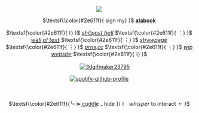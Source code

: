 
<div align="center">

![](https://komarev.com/ghpvc/?username=27-jjay&color=247a22&label=-^.^-)

</div>

<div align="center">
  
$\textsf{\color{#2e611f}{ sign my}    }$
[𝐚𝐭𝐚𝐛𝐨𝐨𝐤](https://27j.atabook.org) 


 $\textsf{\color{#2e611f}{ ꒰}    }$ [𝘴𝘩𝘪𝘵𝘱𝘰𝘴𝘵 𝘩𝘦𝘭𝘭](https://shitposthell.straw.page) $\textsf{\color{#2e611f}{ ⋮}    }$ [𝘸̲𝘢̲𝘭̲𝘭̲ ̲𝘰̲𝘧̲ ̲𝘵̲𝘦̲𝘹̲𝘵̲](https://walloftext.co/27j) $\textsf{\color{#2e611f}{ ⋮}    }$ [𝘴𝘵𝘳𝘢𝘸𝘱𝘢𝘨𝘦](https://27jay.straw.page) $\textsf{\color{#2e611f}{ ⋮}    }$ [𝘱̲𝘳̲𝘯̲𝘴̲.̲𝘤̲𝘤̲](https://pronouns.cc/@27jay) $\textsf{\color{#2e611f}{ ⋮}    }$ [𝘸𝘪𝘱 𝘸𝘦𝘣𝘴𝘪𝘵𝘦](https://27jay.nekoweb.org) $\textsf{\color{#2e611f}{ ꒱}    }$

</div>

<div align="center">

 ㅤㅤ  [![3dgifmaker23795](https://github.com/user-attachments/assets/109d05c6-2380-40e0-b0eb-ec699de2d30c)](https://rentry.co/aIone-traveler)

</div>


<div align="center">

[![spotify-github-profile](https://spotify-github-profile.kittinanx.com/api/view?uid=31oyzmmo2vi5psgk7vhxm3g5x32e&cover_image=true&theme=novatorem&show_offline=false&background_color=121212&interchange=false)](https://github.com/kittinan/spotify-github-profile)

</div>

<div align="center">

ㅤㅤ

</div>


<div align="center">

$\textsf{\color{#2e611f}{╰┈➤ c͟u͟d͟d͟l͟e͟  ₊ hide }\  ⌇ㅤ𝘸𝘩𝘪𝘴𝘱𝘦𝘳 to interact 〃 }$


</div>

